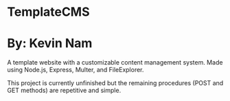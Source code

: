 # TemplateCMS
# By: Kevin Nam

A template website with a customizable content management system. Made using Node.js, Express, Multer, and FileExplorer.

This project is currently unfinished but the remaining procedures (POST and GET methods) are repetitive and simple.

